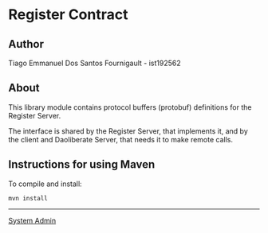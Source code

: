 # Register Contract


## Author

Tiago Emmanuel Dos Santos Fournigault - ist192562

## About

This library module contains protocol buffers (protobuf) definitions for the Register Server.

The interface is shared by the Register Server, that implements it, and by the client and Daoliberate Server, that needs it to make remote calls.


## Instructions for using Maven

To compile and install:

```
mvn install
```

----

[System Admin](mailto:tiago.fournigault@tecnico.ulisboa.pt)
